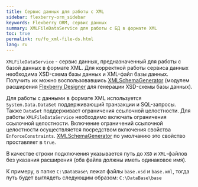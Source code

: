 ```yaml
---
title: Cервис данных для работы с XML
sidebar: flexberry-orm_sidebar
keywords: Flexberry ORM, сервис данных
summary: XMLFileDataService для работы с БД в формате XML
toc: true
permalink: ru/fo_xml-file-ds.html
lang: ru
---
```


`XMLFileDataService` - сервис данных, предназначенный для работы с базой данных в формате XML. Для корректной работы сервиса данных необходима XSD-схема базы данных и XML-файл базы данных. Получить их можно воспользовавшись [XMLSchemaGenerator](fd_xml-schema-generator.html) (модулем расширения [Flexberry Designer](fd_landing_page.html) для генерации XSD-схемы базы данных).

Для работы с данными в формате XML используется `System.Data.DataSet` поддерживающий транзакции и SQL-запросы. Также `DataSet` поддерживает ограничения ссылочной целостности. Для работы `XMLFileDataService` необходимо включать ограничения ссылочной целостности. Включение ограничений ссылочной целостности осуществляется посредством включения свойства `EnforceConstraints`. [XMLSchemaGenerator](fd_xml-schema-generator.html) по умолчанию это свойство проставляет в `true`.

В качестве строки подключения указывается путь до `XSD` и `XML`-файлов без указания расширения (оба файла должны иметь одинаковое имя).

К примеру, в папке `C:\DataBase\` лежат файлы `base.xsd` и `base.xml`, тогда путь будет выглядеть следующим образом: `C:\DataBase\base`
